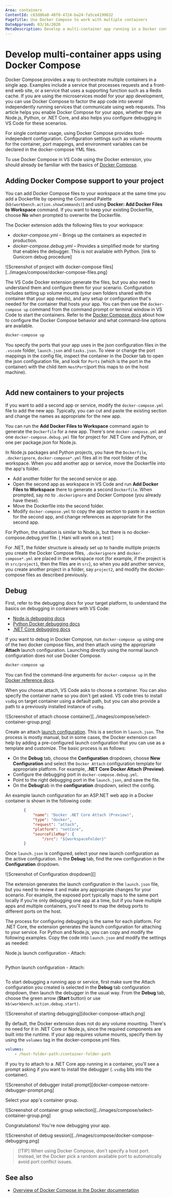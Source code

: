 ```yaml
---
Area: containers
ContentId: c63d86a0-48f8-4724-ba24-fa5ce4199632
PageTitle: Use Docker Compose to work with multiple containers
DateApproved: 03/16/2020
MetaDescription: Develop a multi-container app running in a Docker containers using Docker Compose and Visual Studio Code.
---
```

# Develop multi-container apps using Docker Compose

Docker Compose provides a way to orchestrate multiple containers in a single app. Examples include a service that processes requests and a front-end web site, or a service that uses a supporting function such as a Redis cache. If you are using the microservices model for your app development, you can use Docker Compose to factor the app code into several independently running services that communicate using web requests. This article helps you enable Docker Compose for your apps, whether they are Node.js, Python, or .NET Core, and also helps you configure debugging in VS Code for these scenarios.

For single container usage, using Docker Compose provides tool-independent configuration. Configuration settings such as volume mounts for the container, port mappings, and environment variables can be declared in the docker-compose YML files.

To use Docker Compose in VS Code using the Docker extension, you should already be familiar with the basics of [Docker Compose](https://docs.docker.com/compose/).

## Adding Docker Compose support to your project

You can add Docker Compose files to your workspace at the same time you add a Dockerfile by opening the Command Palette (`kb(workbench.action.showCommands)`) and using **Docker: Add Docker Files to Workspace** command. If you want to keep your existing Dockerfile, choose **No** when prompted to overwrite the Dockerfile.

The Docker extension adds the following files to your workspace:

- *docker-compose.yml* – Brings up the containers as expected in production.
- *docker-compose.debug.yml* – Provides a simplified mode for starting that enables the debugger. This is not available with Python. [link to Gunicorn debug procedure]

![Screenshot of project with docker-compose files][../images/compose/docker-compose-files.png]

The VS Code Docker extension generate the files, but you also need to understand them and configure them for your scenario. Configuration includes setting up volume mounts (your own folders shared with the container that your app needs), and any setup or configuration that's needed for the container that hosts your app. You can then use the `docker-compose up` command from the command prompt or terminal window in VS Code to start the containers. Refer to the [Docker Compose docs](https://docs.docker.com/compose/) about how to configure the Docker Compose behavior and what command-line options are available.

```cmd
docker-compose up
```

You specify the ports that your app uses in the json configuration files in the `.vscode` folder, `launch.json` and `tasks.json`. To view or change the port mappings in the config file, inspect the container in the Docker tab to open the json configuration file, and look for `Ports` (which is the port in the container) with the child item `HostPort`(port this maps to on the host machine).

```json

```

## Add new containers to your projects

If you want to add a second app or service, modify the `docker-compose.yml` file to add the new app. Typically, you can cut and paste the existing section and change the names as appropriate for the new app.

You can run the **Add Docker Files to Workspace** command again to generate the `Dockerfile` for a new app. There's one `docker-compose.yml` and one `docker-compose.debug.yml` file for project for .NET Core and Python, or one per package.json for Node.js.

In Node.js packages and Python projects, you have the `Dockerfile`, `.dockerignore`, `docker-compose*.yml` files all in the root folder of the workspace. When you add another app or service, move the Dockerfile into the app's folder.

- Add another folder for the second service or app.
- Open the second app as workspace in VS Code and run **Add Docker Files to Workspace** there to generate a second `Dockerfile`. When prompted, say no to `.dockerignore` and Docker Compose (you already have these).
- Move the Dockerfile into the second folder.
- Modify `docker-compose.yml` to copy the app section to paste in a section for the second app, and change references as appropriate for the second app.

For Python, the situation is similar to Node.js, but there is no docker-compose.debug.yml file.
[ Hani will work on a test ]

For .NET, the folder structure is already set up to handle multiple projects you create the Docker Compose files, `.dockerignore` and `docker-compose*.yml` are placed in the workspace root (for example, if the project is in `src/project1`, then the files are in `src`), so when you add another service, you create another project in a folder, say `project2`, and modify the docker-compose files as described previously.

## Debug

First, refer to the debugging docs for your target platform,  to understand the basics on debugging in containers with VS Code:

- [Node.js debugging docs](/docs/containers/debug-node.md)
- [Python Docker debugging docs](/docs/containers/debug-python.md)
- [.NET Core debugging docs](/docs/containers/debug-netcore.md)

If you want to debug in Docker Compose, run `docker-compose up` using one of the two docker compose files, and then attach using the appropriate **Attach** launch configuration. Launching directly using the normal launch configuration does not use Docker Compose.

```cmd
docker-compose up
```

You can find the command-line arguments for `docker-compose up` in the [Docker reference docs](https://docs.docker.com/compose/reference/up/).

When you choose attach, VS Code asks to choose a container. You can also specify the container name so you don't get asked. VS code tries to install `vsdbg` on target container using a default path, but you can also provide a path to a previously installed instance of `vsdbg`.

![Screenshot of attach choose container][../images/compose/select-container-group.png]

Create an attach [launch configuration](/docs/editor/debugging.md#launch-configurations). This is a section in `launch.json`. The process is mostly manual, but in some cases, the Docker extension can help by adding a pre-configured launch configuration that you can use as a template and customize. The basic process is as follows:

- On the **Debug** tab, choose the **Configuration** dropdown, choose **New Configuration** and select the `Docker Attach` configuration template for appropriate platform.  For example, **.NET Core Docker Attach (Preview)**.
- Configure the debugging port in `docker-compose.debug.yml`.
- Point to the right debugging port in the `launch.json`, and save the file.
- On the **Debug**tab in the **configuration** dropdown, select the config.

An example launch configuration for an ASP.NET web app in a Docker container is shown in the following code:

```json
        {
            "name": "Docker .NET Core Attach (Preview)",
            "type": "docker",
            "request": "attach",
            "platform": "netCore",
            "sourceFileMap": {
                "/src": "${workspaceFolder}"
        }
```

Once `launch.json` is configured, select your new launch configuration as the active configuration. In the **Debug** tab, find the new configuration in the **Configuration** dropdown.  

![Screenshot of Configuration dropdown][]

The extension generates the launch configuration in the `launch.json` file, but you need to review it and make any appropriate changes for your scenario. For example, the exposed port typically maps to the same port locally if you're only debugging one app at a time, but if you have multiple apps and multiple containers, you'll need to map the debug ports to different ports on the host.

The process for configuring debugging is the same for each platform. For .NET Core, the extension generates the launch configuration for attaching to your service. For Python and Node.js, you can copy and modify the following examples. Copy the code into `launch.json` and modify the settings as needed: 

Node.js launch configuration - Attach:

```json
```

Python launch configuration - Attach:

```json
```

To start debugging a running app or service, first make sure the Attach configuration you created is selected in the **Debug** tab configuration dropdown, then launch the debugger in the usual way. From the **Debug** tab, choose the green arrow (**Start** button) or use `kb(workbench.action.debug.start)`.

![Screenshot of starting debugging][docker-compose-attach.png]

By default, the Docker extension does not do any volume mounting. There's no need for it in .NET Core or Node.js, since the required components are built into the runtime. If your app requires volume mounts, specify them by using the `volumes` tag in the docker-compose.yml files.

```yml
volumes:
    - /host-folder-path:/container-folder-path
```

If you try to attach to a .NET Core app running in a container, you'll see a prompt asking if you want to install the debugger (`.vsdbg` bits into the container).

![Screenshot of debugger install prompt][docker-compose-netcore-debugger-prompt.png]

Select your app's container group.

![Screenshot of container group selection][../images/compose/select-container-group.png]

Congratulations! You're now debugging your app.

![Screenshot of debug session][../images/compose/docker-compose-debugging.png]

>[!TIP] When using Docker Compose, don't specify a host port. Instead, let the Docker pick a random available port to automatically avoid port conflict issues.

## See also

- [Overview of Docker Compose in the Docker documentation](https://docs.docker.com/compose/)